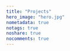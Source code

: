 ```yaml
---
title: "Projects"
hero_image: "hero.jpg"
nometadata: true
notags: true
noshare: true
nocomments: true
---
```

